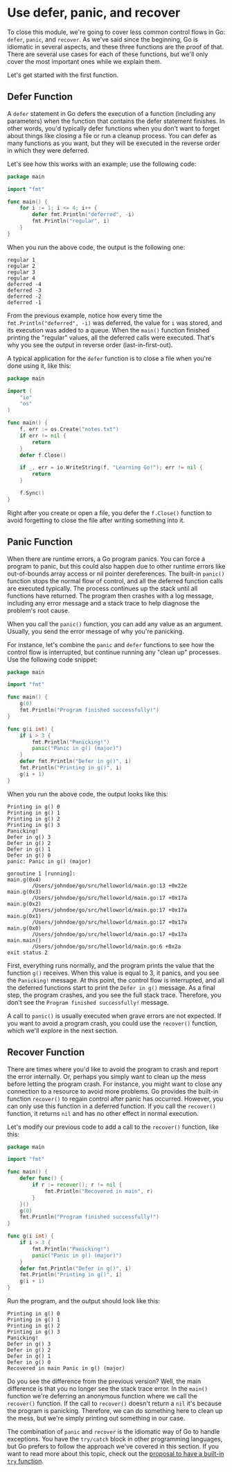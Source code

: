 # Use defer, panic, and recover

To close this module, we're going to cover less common control flows in Go: `defer`, `panic`, and `recover`. As we've said since the beginning, Go is idiomatic in several aspects, and these three functions are the proof of that. There are several use cases for each of these functions, but we'll only cover the most important ones while we explain them.

Let's get started with the first function.

## Defer Function

A `defer` statement in Go defers the execution of a function (including any parameters) when the function that contains the defer statement finishes. In other words, you'd typically defer functions when you don't want to forget about things like closing a file or run a cleanup process. You can defer as many functions as you want, but they will be executed in the reverse order in which they were deferred.

Let's see how this works with an example; use the following code:

```go
package main

import "fmt"

func main() {
    for i := 1; i <= 4; i++ {
        defer fmt.Println("deferred", -i)
        fmt.Println("regular", i)
    }
}
```

When you run the above code, the output is the following one:

```output
regular 1
regular 2
regular 3
regular 4
deferred -4
deferred -3
deferred -2
deferred -1
```

From the previous example, notice how every time the `fmt.Println("deferred", -i)` was deferred, the value for `i` was stored, and its execution was added to a queue. When the `main()` function finished printing the "regular" values, all the deferred calls were executed. That's why you see the output in reverse order (last-in-first-out).

A typical application for the `defer` function is to close a file when you're done using it, like this:

```go
package main

import (
    "io"
    "os"
)

func main() {
    f, err := os.Create("notes.txt")
    if err != nil {
        return
    }
    defer f.Close()

    if _, err = io.WriteString(f, "Learning Go!"); err != nil {
        return
    }

    f.Sync()
}
```

Right after you create or open a file, you defer the `f.Close()` function to avoid forgetting to close the file after writing something into it.

## Panic Function

When there are runtime errors, a Go program panics. You can force a program to panic, but this could also happen due to other runtime errors like out-of-bounds array access or nil pointer dereferences. The built-in `panic()` function stops the normal flow of control, and all the deferred function calls are executed typically. The process continues up the stack until all functions have returned. The program then crashes with a log message, including any error message and a stack trace to help diagnose the problem's root cause.

When you call the `panic()` function, you can add any value as an argument. Usually, you send the error message of why you're panicking.

For instance, let's combine the `panic` and `defer` functions to see how the control flow is interrupted, but continue running any "clean up" processes. Use the following code snippet:

```go
package main

import "fmt"

func main() {
    g(0)
    fmt.Println("Program finished successfully!")
}

func g(i int) {
    if i > 3 {
        fmt.Println("Panicking!")
        panic("Panic in g() (major)")
    }
    defer fmt.Println("Defer in g()", i)
    fmt.Println("Printing in g()", i)
    g(i + 1)
}
```

When you run the above code, the output looks like this:

```output
Printing in g() 0
Printing in g() 1
Printing in g() 2
Printing in g() 3
Panicking!
Defer in g() 3
Defer in g() 2
Defer in g() 1
Defer in g() 0
panic: Panic in g() (major)

goroutine 1 [running]:
main.g(0x4)
        /Users/johndoe/go/src/helloworld/main.go:13 +0x22e
main.g(0x3)
        /Users/johndoe/go/src/helloworld/main.go:17 +0x17a
main.g(0x2)
        /Users/johndoe/go/src/helloworld/main.go:17 +0x17a
main.g(0x1)
        /Users/johndoe/go/src/helloworld/main.go:17 +0x17a
main.g(0x0)
        /Users/johndoe/go/src/helloworld/main.go:17 +0x17a
main.main()
        /Users/johndoe/go/src/helloworld/main.go:6 +0x2a
exit status 2
```

First, everything runs normally, and the program prints the value that the function `g()` receives. When this value is equal to 3, it panics, and you see the `Panicking!` message. At this point, the control flow is interrupted, and all the deferred functions start to print the `Defer in g()` message. As a final step, the program crashes, and you see the full stack trace. Therefore, you don't see the `Program finished successfully!` message.

A call to `panic()` is usually executed when grave errors are not expected. If you want to avoid a program crash, you could use the `recover()` function, which we'll explore in the next section.

## Recover Function

There are times where you'd like to avoid the program to crash and report the error internally. Or, perhaps you simply want to clean up the mess before letting the program crash. For instance, you might want to close any connection to a resource to avoid more problems. Go provides the built-in function `recover()` to regain control after panic has occurred. However, you can only use this function in a deferred function. If you call the `recover()` function, it returns `nil` and has no other effect in normal execution.

Let's modify our previous code to add a call to the `recover()` function, like this:

```go
package main

import "fmt"

func main() {
    defer func() {
        if r := recover(); r != nil {
            fmt.Println("Recovered in main", r)
        }
    }()
    g(0)
    fmt.Println("Program finished successfully!")
}

func g(i int) {
    if i > 3 {
        fmt.Println("Panicking!")
        panic("Panic in g() (major)")
    }
    defer fmt.Println("Defer in g()", i)
    fmt.Println("Printing in g()", i)
    g(i + 1)
}
```

Run the program, and the output should look like this:

```output
Printing in g() 0
Printing in g() 1
Printing in g() 2
Printing in g() 3
Panicking!
Defer in g() 3
Defer in g() 2
Defer in g() 1
Defer in g() 0
Recovered in main Panic in g() (major)
```

Do you see the difference from the previous version? Well, the main difference is that you no longer see the stack trace error. In the `main()` function we're deferring an anonymous function where we call the `recover()` function. If the call to `recover()` doesn't return a `nil` it's because the program is panicking. Therefore, we can do something here to clean up the mess, but we're simply printing out something in our case.

The combination of `panic` and `recover` is the idiomatic way of Go to handle exceptions. You have the `try/catch` block in other programming languages, but Go prefers to follow the approach we've covered in this section. If you want to read more about this topic, check out the [proposal to have a built-in `try` function](https://go.googlesource.com/proposal/+/master/design/32437-try-builtin.md).
